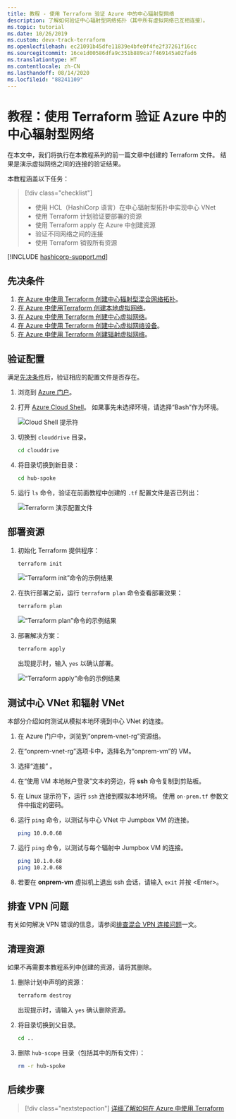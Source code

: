 ```yaml
---
title: 教程 - 使用 Terraform 验证 Azure 中的中心辐射型网络
description: 了解如何验证中心辐射型网络拓扑（其中所有虚拟网络已互相连接）。
ms.topic: tutorial
ms.date: 10/26/2019
ms.custom: devx-track-terraform
ms.openlocfilehash: ec21091b45dfe11839e4bfe0f4fe2f37261f16cc
ms.sourcegitcommit: 16ce1d00586dfa9c351b889ca7f469145a02fad6
ms.translationtype: HT
ms.contentlocale: zh-CN
ms.lasthandoff: 08/14/2020
ms.locfileid: "88241109"
---
```

# <a name="tutorial-validate-a-hub-and-spoke-network-in-azure-using-terraform"></a>教程：使用 Terraform 验证 Azure 中的中心辐射型网络

在本文中，我们将执行在本教程系列的前一篇文章中创建的 Terraform 文件。 结果是演示虚拟网络之间的连接的验证结果。

本教程涵盖以下任务：

> [!div class="checklist"]
> * 使用 HCL（HashiCorp 语言）在中心辐射型拓扑中实现中心 VNet
> * 使用 Terraform 计划验证要部署的资源
> * 使用 Terraform apply 在 Azure 中创建资源
> * 验证不同网络之间的连接
> * 使用 Terraform 销毁所有资源

[!INCLUDE [hashicorp-support.md](includes/hashicorp-support.md)]

## <a name="prerequisites"></a>先决条件

1. [在 Azure 中使用 Terraform 创建中心辐射型混合网络拓扑](./hub-spoke-introduction.md)。
1. [在 Azure 中使用Terraform 创建本地虚拟网络](./hub-spoke-on-prem.md)。
1. [在 Azure 中使用 Terraform 创建中心虚拟网络](./hub-spoke-hub-network.md)。
1. [在 Azure 中使用 Terraform 创建中心虚拟网络设备](./hub-spoke-hub-nva.md)。
1. [在 Azure 中使用 Terraform 创建辐射虚拟网络](./hub-spoke-spoke-network.md)。

## <a name="verify-your-configuration"></a>验证配置

满足[先决条件](#prerequisites)后，验证相应的配置文件是否存在。

1. 浏览到 [Azure 门户](https://portal.azure.com)。

1. 打开 [Azure Cloud Shell](/azure/cloud-shell/overview)。 如果事先未选择环境，请选择“Bash”作为环境。 

    ![Cloud Shell 提示符](./media/common/azure-portal-cloud-shell-button-min.png)

1. 切换到 `clouddrive` 目录。

    ```bash
    cd clouddrive
    ```

1. 将目录切换到新目录：

    ```bash
    cd hub-spoke
    ```

1. 运行 `ls` 命令，验证在前面教程中创建的 `.tf` 配置文件是否已列出：

    ![Terraform 演示配置文件](./media/hub-and-spoke-tutorial-series/hub-spoke-config-files.png)

## <a name="deploy-the-resources"></a>部署资源

1. 初始化 Terraform 提供程序：
    
    ```bash
    terraform init
    ```
    
    ![“Terraform init”命令的示例结果](./media/hub-and-spoke-tutorial-series/hub-spoke-terraform-init.png)
    
1. 在执行部署之前，运行 `terraform plan` 命令查看部署效果：

    ```bash
    terraform plan
    ```
    
    ![“Terraform plan”命令的示例结果](./media/hub-and-spoke-tutorial-series/hub-spoke-terraform-plan.png)

1. 部署解决方案：

    ```bash
    terraform apply
    ```
    
    出现提示时，输入 `yes` 以确认部署。

    ![“Terraform apply”命令的示例结果](./media/hub-and-spoke-tutorial-series/hub-spoke-terraform-apply.png)
    
## <a name="test-the-hub-vnet-and-spoke-vnets"></a>测试中心 VNet 和辐射 VNet

本部分介绍如何测试从模拟本地环境到中心 VNet 的连接。

1. 在 Azure 门户中，浏览到“onprem-vnet-rg”资源组。 

1. 在“onprem-vnet-rg”选项卡中，选择名为“onprem-vm”的 VM。  

1. 选择“连接”  。

1. 在“使用 VM 本地帐户登录”文本的旁边，将 **ssh** 命令复制到剪贴板。 

1. 在 Linux 提示符下，运行 `ssh` 连接到模拟本地环境。 使用 `on-prem.tf` 参数文件中指定的密码。

1. 运行 `ping` 命令，以测试与中心 VNet 中 Jumpbox VM 的连接。

   ```bash
   ping 10.0.0.68
   ```

1. 运行 `ping` 命令，以测试与每个辐射中 Jumpbox VM 的连接。

   ```bash
   ping 10.1.0.68
   ping 10.2.0.68
   ```

1. 若要在 **onprem-vm** 虚拟机上退出 ssh 会话，请输入 `exit` 并按 &lt;Enter>。

## <a name="troubleshoot-vpn-issues"></a>排查 VPN 问题

有关如何解决 VPN 错误的信息，请参阅[排查混合 VPN 连接问题](/azure/architecture/reference-architectures/hybrid-networking/troubleshoot-vpn)一文。

## <a name="clean-up-resources"></a>清理资源

如果不再需要本教程系列中创建的资源，请将其删除。

1. 删除计划中声明的资源：

    ```bash
    terraform destroy
    ```

    出现提示时，请输入 `yes` 确认删除资源。

1. 将目录切换到父目录。

    ```bash
    cd ..
    ```

1. 删除 `hub-scope` 目录（包括其中的所有文件）：

    ```bash
    rm -r hub-spoke
    ```

## <a name="next-steps"></a>后续步骤

> [!div class="nextstepaction"] 
> [详细了解如何在 Azure 中使用 Terraform](/azure/terraform)